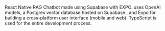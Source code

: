 React Native RAG Chatbot made using Supabase with EXPO. 
uses OpenAI models, a Postgres vector database hosted on Supabase
, and Expo for building a cross-platform user interface (mobile and web).
TypeScript is used for the entire development process.

